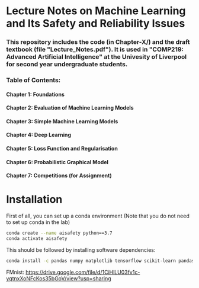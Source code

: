 # Lecture Notes on Machine Learning and Its Safety and Reliability Issues

### This repository includes the code (in Chapter-X/) and the draft textbook (file "Lecture_Notes.pdf"). It is used in "COMP219: Advanced Artificial Intelligence" at the Univesity of Liverpool for second year undergraduate students. 

### Table of Contents:  

#### Chapter 1: Foundations
#### Chapter 2: Evaluation of Machine Learning Models
#### Chapter 3: Simple Machine Learning Models
#### Chapter 4: Deep Learning
#### Chapter 5: Loss Function and Regularisation
#### Chapter 6: Probabilistic Graphical Model 
#### Chapter 7: Competitions (for Assignment)

# Installation

First of all, you can set up a conda environment (Note that you do not need to set up conda in the lab)

```sh
conda create --name aisafety python==3.7
conda activate aisafety
```
This should be followed by installing software dependencies:
```sh
conda install -c pandas numpy matplotlib tensorflow scikit-learn pandas pytorch torchvision
```
FMnist: https://drive.google.com/file/d/1CiHlLU03fv1c-yqtnxXoNFcKos35bGoV/view?usp=sharing
